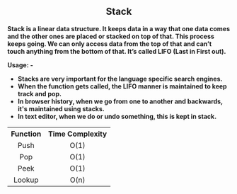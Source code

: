 
<div>
<h2 align="center">Stack</h2>
<strong>Stack is a linear data structure. It keeps data in a way that one data comes and the other ones are placed or stacked on top of that. This process keeps going. We can only access data from the top of that and can’t touch anything from the bottom of that. It’s called LIFO (Last in First out). 

Usage: -

* Stacks are very important for the language specific search engines.
* When the function gets called, the LIFO manner is maintained to keep track and pop.
* In browser history, when we go from one to another and backwards, it's maintained using stacks.
* In text editor, when we do or undo something, this is kept in stack.
</strong>

<table align="center">
    <tr align="center">
        <th>Function</th>
        <th>Time Complexity</th>
    </tr>
    <tr align="center">
        <td>Push</td>
        <td>O(1)</td>
    </tr>
    <tr align="center">
        <td>Pop</td>
        <td>O(1)</td>
    </tr>
    <tr align="center">
        <td>Peek</td>
        <td>O(1)</td>
    </tr>
    <tr align="center">
        <td>Lookup</td>
        <td>O(n)</td>
    </tr>
</table>
</div> 




 

